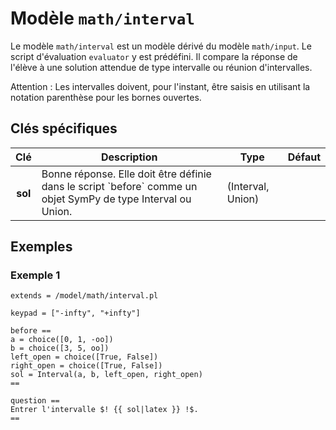 # Modèle `math/interval`

Le modèle `math/interval` est un modèle dérivé du modèle `math/input`. Le script d'évaluation `evaluator` y est prédéfini. Il compare la réponse de l'élève à une solution attendue de type intervalle ou réunion d'intervalles.

Attention : Les intervalles doivent, pour l'instant, être saisis en utilisant la notation parenthèse pour les bornes ouvertes.

## Clés spécifiques

<table class="table">
<thead>
<tr>
<th scope="col">Clé</th>
<th scope="col">Description</th>
<th scope="col">Type</th>
<th scope="col">Défaut</th>
</tr>
</thead>
<tbody>

<tr>
<th scope="row"> sol </th>
<td> Bonne réponse. Elle doit être définie dans le script `before` comme un objet SymPy de type Interval ou Union. </td>
<td> (Interval, Union) </td>
<td>  </td>
</tr>

</tbody>
</table>

## Exemples

### Exemple 1

```
extends = /model/math/interval.pl

keypad = ["-infty", "+infty"]

before ==
a = choice([0, 1, -oo])
b = choice([3, 5, oo])
left_open = choice([True, False])
right_open = choice([True, False])
sol = Interval(a, b, left_open, right_open)
==

question ==
Entrer l'intervalle $! {{ sol|latex }} !$.
==
```

